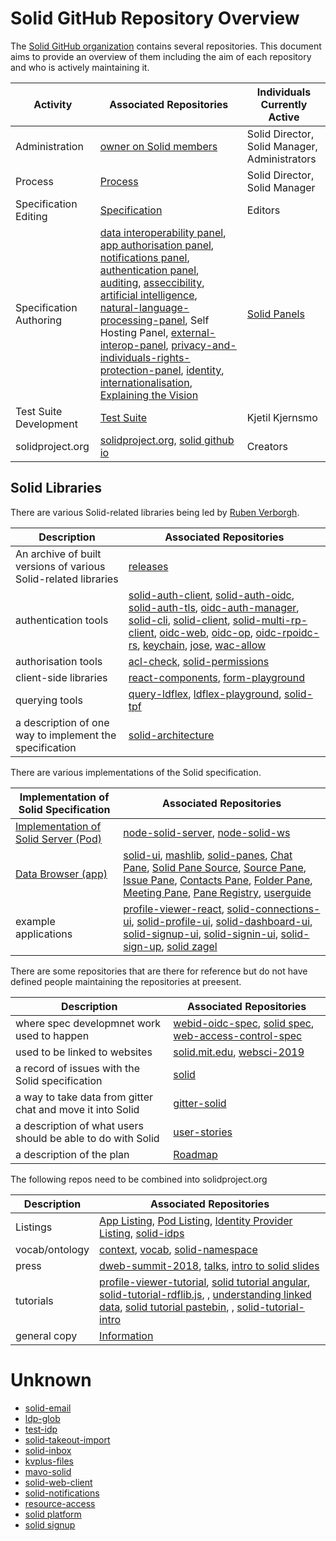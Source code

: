 # Solid GitHub Repository Overview

The [Solid GitHub organization](https://github.com/solid/) contains several repositories.
This document aims to provide an overview of them including the aim of each repository and who is actively maintaining it. 

| Activity | Associated Repositories | Individuals Currently Active |
| ------------- | ------------- | ------------- |
| Administration | [owner on Solid members](https://github.com/orgs/solid/people) | Solid Director, Solid Manager, Administrators |
| Process | [Process](https://github.com/solid/process) | Solid Director, Solid Manager |
| Specification Editing | [Specification](https://github.com/solid/specification) | Editors |
| Specification Authoring | [data interoperability panel](https://github.com/solid/data-interoperability-panel), [app authorisation panel](https://github.com/solid/app-authorization-panel), [notifications panel](https://github.com/solid/notifications-panel), [authentication panel](https://github.com/solid/authentication-panel), [auditing](https://github.com/solid/auditing), [asseccibility](https://github.com/solid/Accessibility), [artificial intelligence](https://github.com/solid/Artificial-Intelligence), [natural-language-processing-panel](https://github.com/solid/natural-language-processing-panel), Self Hosting Panel, [external-interop-panel](https://github.com/solid/external-interop-panel), [privacy-and-individuals-rights-protection-panel](https://github.com/solid/privacy-and-individuals-rights-protection-panel), [identity](https://github.com/solid/identity-panel), [internationalisation](https://github.com/solid/internationalisation), [Explaining the Vision](https://github.com/solid/Explaining-the-Vision-Panel)| [Solid Panels](https://github.com/solid/process/blob/master/panels.md) |
| Test Suite Development | [Test Suite](https://github.com/solid/test-suite) | Kjetil Kjernsmo |
| solidproject.org | [solidproject.org](https://github.com/solid/solidproject.org), [solid github io](https://github.com/solid/solid.github.io) | Creators |

## Solid Libraries
There are various Solid-related libraries being led by [Ruben Verborgh](https://github.com/RubenVerborgh). 

| Description | Associated Repositories | 
| ------------- | ------------- | 
| An archive of built versions of various Solid-related libraries | [releases](https://github.com/solid/releases) | 
| authentication tools | [solid-auth-client](https://github.com/solid/solid-auth-client), [solid-auth-oidc](https://github.com/solid/solid-auth-oidc), [solid-auth-tls](https://github.com/solid/solid-auth-tls), [oidc-auth-manager](https://github.com/solid/oidc-auth-manager), [solid-cli](https://github.com/solid/solid-cli), [solid-client](https://github.com/solid/solid-client), [solid-multi-rp-client](https://github.com/solid/solid-multi-rp-client), [oidc-web](https://github.com/solid/oidc-web), [oidc-op](https://github.com/solid/oidc-op), [oidc-rp](https://github.com/solid/oidc-rp)[oidc-rs](https://github.com/solid/oidc-rs), [keychain](https://github.com/solid/keychain), [jose](https://github.com/solid/jose), [wac-allow](https://github.com/solid/wac-allow) | 
| authorisation tools | [acl-check](https://github.com/solid/acl-check), [solid-permissions](https://github.com/solid/solid-permissions) | 
| client-side libraries | [react-components](https://github.com/solid/react-components), [form-playground](https://github.com/solid/form-playground)  | 
| querying tools | [query-ldflex](https://github.com/solid/query-ldflex), [ldflex-playground](https://github.com/solid/ldflex-playground), [solid-tpf](https://github.com/solid/solid-tpf)| 
| a description of one way to implement the specification | [solid-architecture](https://github.com/solid/solid-architecture) | 

There are various implementations of the Solid specification. 

| Implementation of Solid Specification | Associated Repositories | 
| ------------- | ------------- | 
| [Implementation of Solid Server (Pod)](https://github.com/orgs/solid/projects/2) | [node-solid-server](https://github.com/solid/node-solid-server), [node-solid-ws](https://github.com/solid/node-solid-ws) | [Jackson Morgan](https://github.com/jaxoncreed), Michiel de Jong |
| [Data Browser (app)](https://github.com/orgs/solid/projects/4) | [solid-ui](https://github.com/solid/solid-ui), [mashlib](https://github.com/solid/mashlib), [solid-panes](https://github.com/solid/solid-panes), [Chat Pane](https://github.com/solid/chat-pane), [Solid Pane Source](https://github.com/solid/solid-pane-source), [Source Pane](https://github.com/solid/source-pane), [Issue Pane](https://github.com/solid/issue-pane), [Contacts Pane](https://github.com/solid/contacts-pane), [Folder Pane](https://github.com/solid/folder-pane), [Meeting Pane](https://github.com/solid/meeting-pane), [Pane Registry](https://github.com/solid/pane-registry), [userguide](https://github.com/solid/userguide) | Arne Hassel, Tim Berners-Lee, Vincent Tunru, Kevin Howard, Daphne |
| example applications | [profile-viewer-react](https://github.com/solid/profile-viewer-react), [solid-connections-ui](https://github.com/solid/solid-connections-ui), [solid-profile-ui](https://github.com/solid/solid-profile-ui), [solid-dashboard-ui](https://github.com/solid/solid-dashboard-ui), [solid-signup-ui](https://github.com/solid/solid-signup-ui), [solid-signin-ui](https://github.com/solid/solid-signin-ui), [solid-sign-up](https://github.com/solid/solid-sign-up), [solid zagel](https://github.com/solid/solid-zagel) | 

There are some repositories that are there for reference but do not have defined people maintaining the repositories at preesent. 

| Description | Associated Repositories | 
| ------------- | ------------- | 
| where spec developmnet work used to happen | [webid-oidc-spec](https://github.com/solid/webid-oidc-spec), [solid spec](https://github.com/solid/solid-spec), [web-access-control-spec](https://github.com/solid/web-access-control-spec) |
| used to be linked to websites | [solid.mit.edu](https://github.com/solid/solid.mit.edu), [websci-2019](https://github.com/solid/websci-2019) | 
| a record of issues with the Solid specification | [solid](https://github.com/solid/solid) | 
| a way to take data from gitter chat and move it into Solid | [gitter-solid](https://github.com/solid/gitter-solid) | 
| a description of what users should be able to do with Solid | [user-stories](https://github.com/solid/user-stories) | 
| a description of the plan | [Roadmap](https://github.com/solid/Roadmap) | 

The following repos need to be combined into solidproject.org 

| Description | Associated Repositories | 
| ------------- | ------------- | 
| Listings | [App Listing](https://github.com/solid/solid-apps), [Pod Listing](https://github.com/solid/pods), [Identity Provider Listing](https://github.com/solid/solid-idp-list), [solid-idps](https://github.com/solid/solid-idps) |
| vocab/ontology | [context](https://github.com/solid/context), [vocab](https://github.com/solid/vocab), [solid-namespace](https://github.com/solid/solid-namespace) | 
| press | [dweb-summit-2018](https://github.com/solid/dweb-summit-2018), [talks](https://github.com/solid/talks), [intro to solid slides](https://github.com/solid/intro-to-solid-slides) | 
| tutorials | [profile-viewer-tutorial](https://github.com/solid/profile-viewer-tutorial), [solid tutorial angular](https://github.com/solid/solid-tutorial-angular), [solid-tutorial-rdflib.js](https://github.com/solid/solid-tutorial-rdflib.js), , [understanding linked data](https://github.com/solid/understanding-linked-data), [solid tutorial pastebin](https://github.com/solid/solid-tutorial-pastebin), , [solid-tutorial-intro](https://github.com/solid/solid-tutorial-intro) | 
| general copy | [Information](https://github.com/solid/information)| 

# Unknown
- [solid-email](https://github.com/solid/solid-email)
- [ldp-glob](https://github.com/solid/ldp-glob)
- [test-idp](https://github.com/solid/test-idp)
- [solid-takeout-import](https://github.com/solid/solid-takeout-import) 
- [solid-inbox](https://github.com/solid/solid-inbox)
- [kvplus-files](https://github.com/solid/kvplus-files)
- [mavo-solid](https://github.com/solid/mavo-solid)
- [solid-web-client](https://github.com/solid/solid-web-client)
- [solid-notifications](https://github.com/solid/solid-notifications)
- [resource-access](https://github.com/solid/resource-access)
- [solid platform](https://github.com/solid/solid-platform)
- [solid signup](https://github.com/solid/solid-signup)
